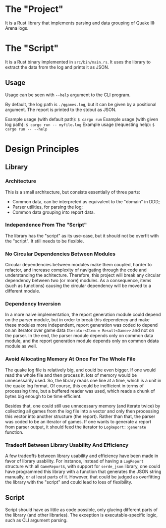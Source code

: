 # The "Project"

It is a Rust library that implements parsing and data grouping of
Quake III: Arena logs.

# The "Script"

It is a Rust binary implemented in `src/bin/main.rs`. It uses the library to
extract the data from the log and prints it as JSON.

## Usage

Usage can be seen with `--help` argument to the CLI program.

By default, the log path is `./qgames.log`, but it can be given by a positional
argument. The report is printed to the stdout as JSON.

Example usage (with default path): `$ cargo run`
Example usage (with given log path): `$ cargo run -- myfile.log`
Example usage (requesting help): `$ cargo run -- --help`

# Design Principles

## Library

### Architecture

This is a small architecture, but consists essentially of three parts:

- Common data, can be interpreted as equivalent to the "domain" in DDD;
- Parser utilities, for parsing the log;
- Common data grouping into report data.

### Independence From The "Script"

The library has the "script" as its use-case, but it should not be overfit with
the "script". It still needs to be flexible.

### No Circular Dependencies Between Modules

Circular dependencies between modules make them coupled, harder to refactor,
and increase complexity of navigating through the code and understanding the
achitecture. Therefore, this project will break any circular dependency between
two (or more) modules. As a consequence, items (such as functions) causing the
circular dependency will be moved to a different module.

### Dependency Inversion

In a more naive implementation, the report generation module could depend on the
parser module, but in order to break this dependency and make these modules more
independent, report generation was coded to depend on an iterator over game data
`Iterator<Item = Result<Game>>` and not on the parser. In the end, the parser
module depends only on common data module, and the report generation module
depends only on common ddata module as well.

### Avoid Allocating Memory At Once For The Whole File

The quake log file is relatively big, and could be even bigger. If one would
read the whole file and then process it, lots of memory would be unnecessarily
used. So, the library reads one line at a time, which is a unit in the quake
log format. Of course, this could be inefficient in terms of processing time,
but a buffered reader was used, which reads a chunk of bytes big enough to be
time efficient.

Besides that, one could still use unnecessary memory (and iterate twice) by
collecting all games from the log file into a vector and only then processing
this vector into another structure (the report). Rather than that, the parser
was coded to be an iterator of games. If one wants to generate a report from
parser output, it should feed the iterator to `LogReport::generate` function.

### Tradeoff Between Library Usability And Efficiency

A few tradeoffs between library usability and efficiency have been made
in favor of library usability. For instance, instead of having a `LogReport`
structure with all `GameReport`s, with support for `serde_json` library, one
could have programmed this library with a function that generates the JSON
string manually, or at least parts of it. However, that could be judged as
overfitting the library with the "script" and could lead to loss of
flexibility.

## Script

Script should have as little as code possible, only glueing different
parts of the library (and other libraries). The exception is executable-specific
logic, such as CLI argument parsing.
